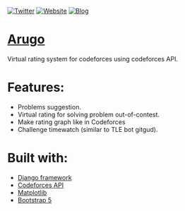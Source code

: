[![Twitter](https://img.shields.io/twitter/url?label=%40polarity_iniad&style=social&url=https%3A%2F%2Ftwitter.com%2Fpolarity_iniad)](https://twitter.com/polarity_iniad)
[![Website](https://img.shields.io/website?up_message=arugo&url=https%3A%2F%2Farugo.herokuapp.com%2F)](https://arugo.herokuapp.com/)
[![Blog](https://img.shields.io/website?up_message=official%20codeforces%20blog&url=https%3A%2F%2Fcodeforces.com%2Fblog%2Fentry%2F96830)](https://codeforces.com/blog/entry/96830)


# [Arugo](https://arugo.herokuapp.com/)
Virtual rating system for codeforces using codeforces API.

# Features:
- Problems suggestion.
- Virtual rating for solving problem out-of-contest.
- Make rating graph like in Codeforces
- Challenge timewatch (similar to TLE bot gitgud).

# Built with:
- [Django framework](https://www.djangoproject.com/)
- [Codeforces API](https://codeforces.com/apiHelp)
- [Matplotlib](https://matplotlib.org/)
- [Bootstrap 5](https://getbootstrap.com/)
